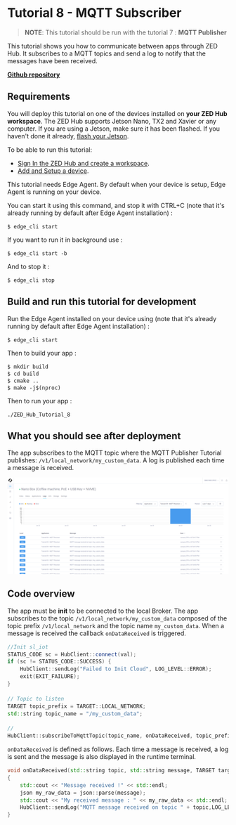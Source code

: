 # Tutorial 8 - MQTT Subscriber

> **NOTE**: This tutorial should be run with the tutorial 7 : **MQTT Publisher**

This tutorial shows you how to communicate between apps through ZED Hub. It subscribes to a MQTT topics and send a log to notify that the messages have been received.

[**Github repository**](https://github.com/stereolabs/zed-hub-examples/tree/main/tutorials/tutorial_08_mqtt_subscriber)

## Requirements
You will deploy this tutorial on one of the devices installed on **your ZED Hub workspace**. The ZED Hub supports Jetson Nano, TX2 and Xavier or any computer. If you are using a Jetson, make sure it has been flashed. If you haven't done it already, [flash your Jetson](https://docs.nvidia.com/sdk-manager/install-with-sdkm-jetson/index.html).

To be able to run this tutorial:
- [Sign In the ZED Hub and create a workspace](https://www.stereolabs.com/docs/cloud/overview/get-started/).
- [Add and Setup a device](https://www.stereolabs.com/docs/cloud/overview/get-started/#add-a-camera).

This tutorial needs Edge Agent. By default when your device is setup, Edge Agent is running on your device.

You can start it using this command, and stop it with CTRL+C (note that it's already running by default after Edge Agent installation) :
```
$ edge_cli start
```

If you want to run it in background use :
```
$ edge_cli start -b
```

And to stop it :
```
$ edge_cli stop
```

## Build and run this tutorial for development

Run the Edge Agent installed on your device using (note that it's already running by default after Edge Agent installation) :
```
$ edge_cli start
```

Then to build your app :
```
$ mkdir build
$ cd build
$ cmake ..
$ make -j$(nproc)
```

Then to run your app :
```
./ZED_Hub_Tutorial_8
```

## What you should see after deployment

The app subscribes to the MQTT topic where the MQTT Publisher Tutorial publishes: `/v1/local_network/my_custom_data`. A log is published each time a message is received.

![](./images/logs.png " ")


## Code overview
The app must be **init** to be connected to the local Broker.
The app subscribes to the topic `/v1/local_network/my_custom_data` composed of the topic prefix `/v1/local_network` and the topic name `my_custom_data`.
When a message is received the callback `onDataReceived` is triggered.

```c++
//Init sl_iot
STATUS_CODE sc = HubClient::connect(val);
if (sc != STATUS_CODE::SUCCESS) {
    HubClient::sendLog("Failed to Init Cloud", LOG_LEVEL::ERROR);
    exit(EXIT_FAILURE);
}

// Topic to listen
TARGET topic_prefix = TARGET::LOCAL_NETWORK;
std::string topic_name = "/my_custom_data";

//
HubClient::subscribeToMqttTopic(topic_name, onDataReceived, topic_prefix);
```

`onDataReceived` is defined as follows. Each time a message is received, a log is sent and the message is also displayed in the runtime terminal.

```c++
void onDataReceived(std::string topic, std::string message, TARGET target, void* arg)
{
    std::cout << "Message received !" << std::endl;
    json my_raw_data = json::parse(message);
    std::cout << "My received message : " << my_raw_data << std::endl;
    HubClient::sendLog("MQTT message received on topic " + topic,LOG_LEVEL::INFO);
}
```
